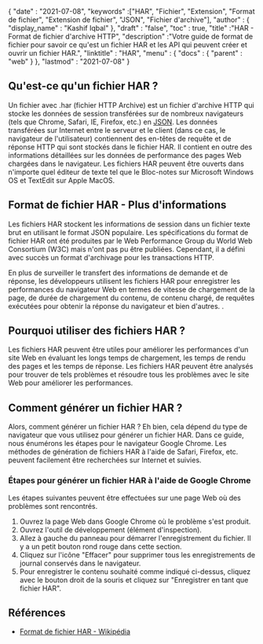{
  "date" : "2021-07-08",
  "keywords" :["HAR", "Fichier", "Extension", "Format de fichier", "Extension de fichier", "JSON", "Fichier d'archive"],
  "author" : {
    "display_name" : "Kashif Iqbal"
},
  "draft" : "false",
  "toc" : true,
  "title" :"HAR - Format de fichier d'archive HTTP",
  "description" :"Votre guide de format de fichier pour savoir ce qu'est un fichier HAR et les API qui peuvent créer et ouvrir un fichier HAR.",
  "linktitle" : "HAR",
  "menu" : {
    "docs" : {
      "parent" : "web"
}
},
  "lastmod" : "2021-07-08"
}

## Qu'est-ce qu'un fichier HAR ?

Un fichier avec .har (fichier HTTP Archive) est un fichier d'archive HTTP qui stocke les données de session transférées sur de nombreux navigateurs (tels que Chrome, Safari, IE, Firefox, etc.) en [JSON](/fr/web/json/). Les données transférées sur Internet entre le serveur et le client (dans ce cas, le navigateur de l'utilisateur) contiennent des en-têtes de requête et de réponse HTTP qui sont stockés dans le fichier HAR. Il contient en outre des informations détaillées sur les données de performance des pages Web chargées dans le navigateur. Les fichiers HAR peuvent être ouverts dans n'importe quel éditeur de texte tel que le Bloc-notes sur Microsoft Windows OS et TextEdit sur Apple MacOS.

## Format de fichier HAR - Plus d'informations

Les fichiers HAR stockent les informations de session dans un fichier texte brut en utilisant le format JSON populaire. Les spécifications du format de fichier HAR ont été produites par le Web Performance Group du World Web Consortium (W3C) mais n'ont pas pu être publiées. Cependant, il a défini avec succès un format d'archivage pour les transactions HTTP.

En plus de surveiller le transfert des informations de demande et de réponse, les développeurs utilisent les fichiers HAR pour enregistrer les performances du navigateur Web en termes de vitesse de chargement de la page, de durée de chargement du contenu, de contenu chargé, de requêtes exécutées pour obtenir la réponse du navigateur et bien d'autres. .

## Pourquoi utiliser des fichiers HAR ?

Les fichiers HAR peuvent être utiles pour améliorer les performances d'un site Web en évaluant les longs temps de chargement, les temps de rendu des pages et les temps de réponse. Les fichiers HAR peuvent être analysés pour trouver de tels problèmes et résoudre tous les problèmes avec le site Web pour améliorer les performances.

## Comment générer un fichier HAR ?

Alors, comment générer un fichier HAR ? Eh bien, cela dépend du type de navigateur que vous utilisez pour générer un fichier HAR. Dans ce guide, nous énumérons les étapes pour le navigateur Google Chrome. Les méthodes de génération de fichiers HAR à l'aide de Safari, Firefox, etc. peuvent facilement être recherchées sur Internet et suivies.

### Étapes pour générer un fichier HAR à l'aide de Google Chrome

Les étapes suivantes peuvent être effectuées sur une page Web où des problèmes sont rencontrés.

1. Ouvrez la page Web dans Google Chrome où le problème s'est produit.
1. Ouvrez l'outil de développement (élément d'inspection).
1. Allez à gauche du panneau pour démarrer l'enregistrement du fichier. Il y a un petit bouton rond rouge dans cette section.
1. Cliquez sur l'icône "Effacer" pour supprimer tous les enregistrements de journal conservés dans le navigateur.
1. Pour enregistrer le contenu souhaité comme indiqué ci-dessus, cliquez avec le bouton droit de la souris et cliquez sur "Enregistrer en tant que fichier HAR".

## Références

* [Format de fichier HAR - Wikipédia](https://en.wikipedia.org/wiki/HAR_(file_format))

